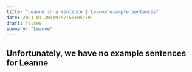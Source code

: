 ```yaml
---
title: "Leanne in a sentence | Leanne example sentences"
date: 2021-01-20T19:57:50+05:30
draft: falses
summary: "Leanne"
---
```

## Unfortunately, we have no example sentences for Leanne                 
